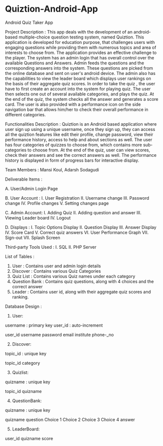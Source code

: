 # Quiztion-Android-App
Android Quiz Taker App

Project Description : This app deals with the development of an android-based multiple-choice question testing system, named Quiztion. This application is developed for education purpose, that challenges users with engaging questions while providing them with numerous topics  and area of interests to choose from. The application provides an effective challenge to the player. The system has an admin login that has overall control over the available Questions and Answers. Admin feeds the questions and the corresponding  answers into the system. These questions are picked from the online database and sent on user's android device. The admin also has the capabilities to view the leader board which displays user rankings on the basis of their aggregate quiz scores. In order to take the quiz , the user have to first create an account into the system for playing quiz. The user then selects one out of several available categories, and plays the quiz. At the end of the quiz, the system checks all the answer and generates a score card. The user is also provided with a performance icon on the side navigation bar that allows him/her to check their overall performance in different categories. 

Functionalities Description : Quiztion is an Android based application where user sign up using a unique username, once they sign up, they can access all the quiztion features like edit their profile, change password, view their performance history, access to help and about sections as well. The user has four categories of quizzes to choose from, which contains more sub-categories to choose from. At the end of the quiz, user can view scores, check their answers and see the correct answers as well. The performance history is displayed in form of progress bars for interactive display.  

Team Members : 
Mansi Koul,
Adarsh Sodagudi

Deliverable Items :

A. User/Admin Login Page

B. User Account :
I.    User Registration
II.    Username change
III.    Password change
IV.    Profile changes
V.    Setting changes page

C. Admin Account:
I.    Adding Quiz
II.    Adding question and answer 
III.    Viewing Leader board
IV.    Logout

D. Displays :
I.    Topic Options Display
II.    Question Display
III.    Answer Display
IV.    Score Card
V.    Correct quiz answers
VI.    User Performance Graph
VII.       Sign-out
VII.       Splash Screen

    
Third-party Tools Used :
I.    SQL
II.    PHP Server


List of Tables :

1.    User : Contains user and admin login details
2.    Discover : Contains various Quiz Categories
3.    Quiz List :  Contains various Quiz names under each category
4.    Question Bank : Contains quiz questions, along with 4 choices and the correct answer
5.    Leader : Contains user id, along with their aggregate quiz scores and ranking. 





Database Design :

1.    User: 

username : primary  key
user_id : auto-increment

user_id    username    password    email    institute    phone-_no
                    

2.    Discover:

topic_id : unique key

topic_id    category
    

3.    Quizlist:

quizname :  unique key

topic_id    quizname
    

4.    QuestionBank:

quizname :  unique key

quizname    question    Choice 1    Choice 2    Choice 3    Choice 4    answer
                        

5.    LeaderBoard:

user_id    quizname    score
        

